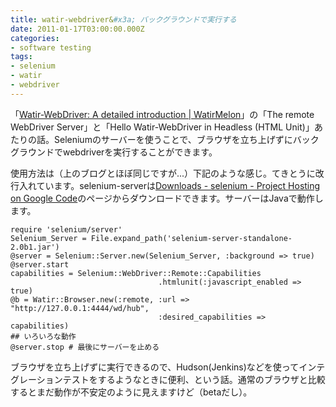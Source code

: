 ```yaml
---
title: watir-webdriver&#x3a; バックグラウンドで実行する
date: 2011-01-17T03:00:00.000Z
categories:
- software testing
tags:
- selenium
- watir
- webdriver
---
```

「[Watir-WebDriver: A detailed introduction | WatirMelon](http://watirmelon.com/2010/12/14/watir-webdriver-a-detailed-introduction/)」の「The remote WebDriver Server」と「Hello Watir-WebDriver in Headless (HTML Unit)」あたりの話。Seleniumのサーバーを使うことで、ブラウザを立ち上げずにバックグラウンドでwebdriverを実行することができます。

<!-- more -->

使用方法は（上のブログとほぼ同じですが...）下記のような感じ。てきとうに改行入れています。selenium-serverは[Downloads - selenium - Project Hosting on Google Code](http://code.google.com/p/selenium/downloads/list)のページからダウンロードできます。サーバーはJavaで動作します。

```
require 'selenium/server'
Selenium_Server = File.expand_path('selenium-server-standalone-2.0b1.jar')
@server = Selenium::Server.new(Selenium_Server, :background => true)
@server.start
capabilities = Selenium::WebDriver::Remote::Capabilities
                                 .htmlunit(:javascript_enabled => true)
@b = Watir::Browser.new(:remote, :url => "http://127.0.0.1:4444/wd/hub", 
                                 :desired_capabilities => capabilities)
## いろいろな動作
@server.stop # 最後にサーバーを止める

```

ブラウザを立ち上げずに実行できるので、Hudson(Jenkins)などを使ってインテグレーションテストをするようなときに便利、という話。通常のブラウザと比較するとまだ動作が不安定のように見えますけど（betaだし）。
